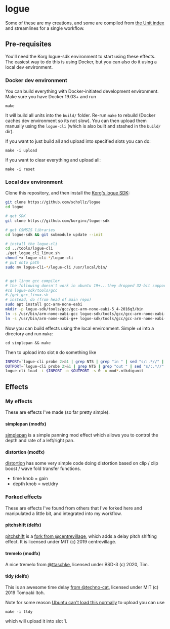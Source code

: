 # logue

Some of these are my creations, and some are compiled from [the Unit index](https://korginc.github.io/logue-sdk/unit-index/) and streamlines for a single workflow.

## Pre-requisites

You'll need the Korg logue-sdk environment to start using these effects. The easiest way to do this is using Docker, but you can also do it using a local dev environment.

### Docker dev environment

You can build everything with Docker-initiated development environment. Make sure you have Docker 19.03+ and run

```
make
```

It will build all units into the `build/` folder. Re-run `make` to rebuild (Docker caches dev environment so its not slow). You can then upload them manually using the `logue-cli` (which is also built and stashed in the `build/` dir).

If you want to just build all and upload into specified slots you can do:

```
make -i upload
```

If you want to clear everything and upload all:

```
make -i reset
```

### Local dev environment 

Clone this repository, and then install the [Korg's logue SDK](https://github.com/korginc/logue-sdk):

```bash
git clone https://github.com/schollz/logue
cd logue 

# get SDK
git clone https://github.com/korginc/logue-sdk

# get CSMSIS libraries
cd logue-sdk && git submodule update --init

# install the logue-cli
cd ../tools/logue-cli
./get_logue_cli_linux.sh
chmod +x logue-cli-*/logue-cli
# put onto path
sudo mv logue-cli-*/logue-cli /usr/local/bin/


# get linux gcc compiler
# the following doesn't work in ubuntu 19+...they dropped 32-bit support
#cd logue-sdk/tools/gcc
#./get_gcc_linux.sh
# instead, do (from head of main repo)
sudo apt install gcc-arm-none-eabi
mkdir -p logue-sdk/tools/gcc/gcc-arm-none-eabi-5_4-2016q3/bin
ln -s /usr/bin/arm-none-eabi-gcc logue-sdk/tools/gcc/gcc-arm-none-eabi-5_4-2016q3/bin/arm-none-eabi-gcc
ln -s /usr/bin/arm-none-eabi-g++ logue-sdk/tools/gcc/gcc-arm-none-eabi-5_4-2016q3/bin/arm-none-eabi-g++
```

Now you can build effects using the local environment. Simple `cd` into a directory and run `make`:

```
cd simplepan && make
```

Then to upload into slot `0` do something like 

```bash
INPORT=`logue-cli probe 2>&1 | grep NTS | grep "in " | sed "s/:.*//" | sed "s/in //" | sed 's/^ *//g'`
OUTPORT=`logue-cli probe 2>&1 | grep NTS | grep "out " | sed "s/:.*//" | sed "s/out //" | sed 's/^ *//g'`
logue-cli load -i $INPORT -o $OUTPORT -s 0 -u mod*.ntkdigunit
```

## Effects

### My effects

These are effects I've made (so far pretty simple).

#### simplepan (modfx)

[simplepan](https://github.com/schollz/logue/tree/master/simplepan) is a simple panning mod effect which allows you to control the depth and rate of a left/right pan.

#### distortion (modfx)

[distortion](https://github.com/schollz/logue/tree/master/distortion) has some very simple code doing distortion based on clip / clip boost / wave fold transfer functions.

- time knob = gain
- depth knob = wet/dry

### Forked effects

These are effects I've found from others that I've forked here and manipulated a little bit, and integrated into my workflow.

#### pitchshift (delfx)

[pitchshift](https://github.com/schollz/logue/tree/master/pitchshift) is a [fork from @centrevillage](https://github.com/centrevillage/cv_logue), which adds a delay pitch shifting effect. It is licensed under MIT (c) 2019 centrevillage.

#### tremelo (modfx)

A nice tremelo from [@ttaschke](https://github.com/ttaschke/tremoxd), licensed under BSD-3 (c) 2020, Tim.

#### tldy (delfx)

This is an awesome time delay [from @techno-cat](https://github.com/techno-cat/logue-user-delfx-tdly), licensed under MIT (c) 2019 Tomoaki Itoh.

Note for some reason [Ubuntu can't load this normally](https://github.com/korginc/logue-sdk/issues/37#issuecomment-627982850) to upload you can use

	make -i tldy

which will upload it into slot 1.
